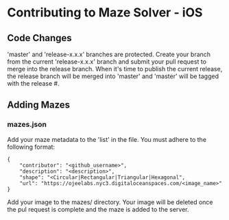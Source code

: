 # Contributing to Maze Solver - iOS

## Code Changes
'master' and 'release-x.x.x' branches are protected. Create your branch from the current 'release-x.x.x' branch and submit your pull request to merge into the release branch.  When it's time to publish the current release, the release branch will be merged into 'master' and 'master' will be tagged with the release #.

## Adding Mazes
### mazes.json
Add your maze metadata to the 'list' in the file.
You must adhere to the following format:
```
{
    "contributor": "<github_username>",
    "description": "<description>",
	"shape": "<Circular|Rectangular|Triangular|Hexagonal",
    "url": "https://ojeelabs.nyc3.digitaloceanspaces.com/<image_name>"
}
```
Add your image to the mazes/ directory.  Your image will be deleted once the pul request is complete and the maze is added to the server.
